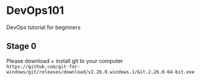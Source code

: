 # DevOps101
DevOps tutorial for beginners

## Stage 0
Please download + install git to your computer<br>
`https://github.com/git-for-windows/git/releases/download/v2.26.0.windows.1/Git-2.26.0-64-bit.exe`
